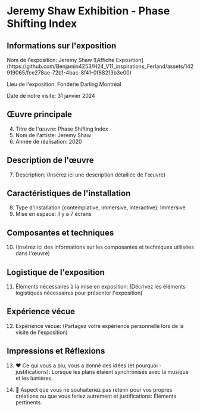 # Jeremy Shaw Exhibition - Phase Shifting Index

## Informations sur l'exposition

<p> Nom de l'exposition: Jeremy Shaw 
![Affiche Exposition](https://github.com/Benjamin4253/H24_V11_inspirations_Ferland/assets/142919065/fce278ae-72b1-4bac-8f41-0f88213b3e00)</p>

<p>Lieu de l'exposition: Fonderie Darling Montréal</p>
<p>Date de notre visite: 31 janvier 2024</p>

## Œuvre principale

4. Titre de l'œuvre: Phase Shifting Index
5. Nom de l'artiste: Jeremy Shaw
6. Année de réalisation: 2020

## Description de l'œuvre

7. Description: (Insérez ici une description détaillée de l'œuvre)

## Caractéristiques de l'installation

8. Type d'installation (contemplative, immersive, interactive): Immersive
9. Mise en espace: Il y a 7 écrans

## Composantes et techniques

10. (Insérez ici des informations sur les composantes et techniques utilisées dans l'œuvre)

## Logistique de l'exposition

11. Éléments nécessaires à la mise en exposition: (Décrivez les éléments logistiques nécessaires pour présenter l'exposition)

## Expérience vécue

12. Expérience vécue: (Partagez votre expérience personnelle lors de la visite de l'exposition)

## Impressions et Réflexions

13. ❤️ Ce qui vous a plu, vous a donné des idées (et pourquoi - justifications): Lorsque les plans étaient synchronisés avec la musique et les lumières.

14. 🤔 Aspect que vous ne souhaiteriez pas retenir pour vos propres créations ou que vous feriez autrement et justifications: Éléments pertinents.
